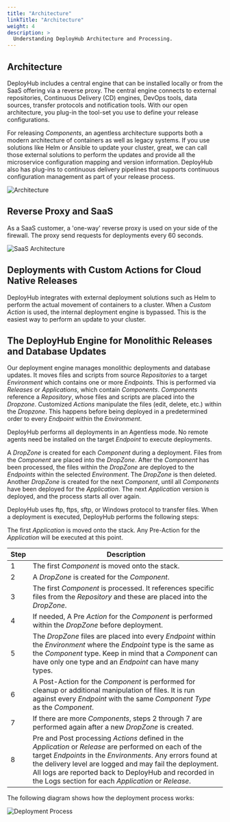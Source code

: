 ```yaml
---
title: "Architecture"
linkTitle: "Architecture"
weight: 4
description: >
  Understanding DeployHub Architecture and Processing.
---
```


## Architecture

DeployHub includes a central engine that can be installed locally or from the SaaS offering via a reverse proxy. The central engine connects to external repositories, Continuous Delivery (CD) engines, DevOps tools, data sources, transfer protocols and notification tools. With our open architecture, you plug-in the tool-set you use to define your release configurations.

For releasing _Components_, an agentless architecture supports both a modern architecture of containers as well as legacy systems. If you use solutions like Helm or Ansible to update your cluster, great, we can call those external solutions to perform the updates and provide all the microservice configuration mapping and version information. DeployHub also has plug-ins to continuous delivery pipelines that supports continuous configuration management as part of your release process.

![Architecture](/userguide/images/Architecture.png)

## Reverse Proxy and SaaS

As a SaaS customer, a 'one-way' reverse proxy is used on your side of the firewall. The proxy send requests for deployments every 60 seconds. 

![SaaS Architecture](/userguide/images/ReverseProxy.png)

## Deployments with Custom Actions for Cloud Native Releases

DeployHub integrates with external deployment solutions such as Helm to perform the actual movement of containers to a cluster. When a _Custom Action_ is used, the internal deployment engine is bypassed. This is the easiest way to perform an update to your cluster.

## The DeployHub Engine for Monolithic Releases and Database Updates

Our deployment engine manages monolithic deployments and database updates. It moves files and scripts from source _Repositories_ to a target _Environment_ which contains one or more _Endpoints_. This is performed via _Releases_ or _Applications_, which contain _Components_. _Components_ reference a _Repository_, whose files and scripts are placed into the _Dropzone_. Customized _Actions_  manipulate the files (edit, delete, etc.) within the _Dropzone_. This happens before being deployed in a predetermined order to every _Endpoint_ within the _Environment_. 

DeployHub performs all deployments in an Agentless mode. No remote agents need be installed on the target _Endpoint_ to execute deployments.

A _DropZone_ is created for each _Component_ during a deployment. Files from the _Component_ are placed into the _DropZone_. After the _Component_ has been processed, the files within the _DropZone_ are deployed to the _Endpoints_ within the selected _Environment_. The _DropZone_ is then deleted. Another _DropZone_ is created for the next _Component_, until all _Components_ have been deployed for the _Application_. The next _Application_ version is deployed, and the process starts all over again.

DeployHub uses ftp, ftps, sftp, or Windows protocol to transfer files. When a deployment is executed, DeployHub performs the following steps:

The first _Application_ is moved onto the stack. Any Pre-Action for the _Application_ will be executed at this point.

|Step|Description|
|---|---|
|1| The first _Component_ is moved onto the stack.|
|2| A _DropZone_ is created for the _Component_.|
|3| The first _Component_ is processed. It references specific files from the _Repository_ and these are placed into the _DropZone_. |
|4| If needed, A Pre _Action_ for the _Component_ is performed within the _DropZone_ before deployment. |
|5| The _DropZone_ files are placed into every _Endpoint_ within the _Environment_ where the _Endpoint_ type is the same as the _Component_ type. Keep in mind that a _Component_ can have only one type and an _Endpoint_ can have many types.|
|6|A Post-Action for the _Component_ is performed for cleanup or additional manipulation of files. It is run against every _Endpoint_ with the same _Component Type_ as the _Component_.|
|7|If there are more _Components_, steps 2 through 7 are performed again after a new _DropZone_ is created.
|8|Pre and Post processing _Actions_ defined in the _Application_ or _Release_ are performed on each of the target _Endpoints_ in the _Environments_. Any errors found at the delivery level are logged and may fail the deployment. All logs are reported back to DeployHub and recorded in the Logs section for each _Application_ or _Release_.

The following diagram shows how the deployment process works:

![Deployment Process](/userguide/images/ProcessFlow.jpg)
